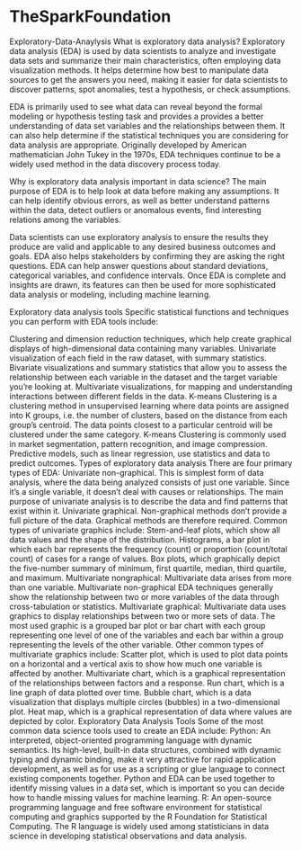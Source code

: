 # TheSparkFoundation
Exploratory-Data-Anaylysis
What is exploratory data analysis?
Exploratory data analysis (EDA) is used by data scientists to analyze and investigate data sets and summarize their main characteristics, often employing data visualization methods. It helps determine how best to manipulate data sources to get the answers you need, making it easier for data scientists to discover patterns, spot anomalies, test a hypothesis, or check assumptions.

EDA is primarily used to see what data can reveal beyond the formal modeling or hypothesis testing task and provides a provides a better understanding of data set variables and the relationships between them. It can also help determine if the statistical techniques you are considering for data analysis are appropriate. Originally developed by American mathematician John Tukey in the 1970s, EDA techniques continue to be a widely used method in the data discovery process today.

Why is exploratory data analysis important in data science?
The main purpose of EDA is to help look at data before making any assumptions. It can help identify obvious errors, as well as better understand patterns within the data, detect outliers or anomalous events, find interesting relations among the variables.

Data scientists can use exploratory analysis to ensure the results they produce are valid and applicable to any desired business outcomes and goals. EDA also helps stakeholders by confirming they are asking the right questions. EDA can help answer questions about standard deviations, categorical variables, and confidence intervals. Once EDA is complete and insights are drawn, its features can then be used for more sophisticated data analysis or modeling, including machine learning.

Exploratory data analysis tools
Specific statistical functions and techniques you can perform with EDA tools include:

Clustering and dimension reduction techniques, which help create graphical displays of high-dimensional data containing many variables.
Univariate visualization of each field in the raw dataset, with summary statistics.
Bivariate visualizations and summary statistics that allow you to assess the relationship between each variable in the dataset and the target variable you’re looking at.
Multivariate visualizations, for mapping and understanding interactions between different fields in the data.
K-means Clustering is a clustering method in unsupervised learning where data points are assigned into K groups, i.e. the number of clusters, based on the distance from each group’s centroid. The data points closest to a particular centroid will be clustered under the same category. K-means Clustering is commonly used in market segmentation, pattern recognition, and image compression.
Predictive models, such as linear regression, use statistics and data to predict outcomes.
Types of exploratory data analysis
There are four primary types of EDA:
Univariate non-graphical. This is simplest form of data analysis, where the data being analyzed consists of just one variable. Since it’s a single variable, it doesn’t deal with causes or relationships. The main purpose of univariate analysis is to describe the data and find patterns that exist within it.
Univariate graphical. Non-graphical methods don’t provide a full picture of the data. Graphical methods are therefore required. Common types of univariate graphics include:
Stem-and-leaf plots, which show all data values and the shape of the distribution.
Histograms, a bar plot in which each bar represents the frequency (count) or proportion (count/total count) of cases for a range of values.
Box plots, which graphically depict the five-number summary of minimum, first quartile, median, third quartile, and maximum.
Multivariate nongraphical: Multivariate data arises from more than one variable. Multivariate non-graphical EDA techniques generally show the relationship between two or more variables of the data through cross-tabulation or statistics.
Multivariate graphical: Multivariate data uses graphics to display relationships between two or more sets of data. The most used graphic is a grouped bar plot or bar chart with each group representing one level of one of the variables and each bar within a group representing the levels of the other variable.
Other common types of multivariate graphics include:
Scatter plot, which is used to plot data points on a horizontal and a vertical axis to show how much one variable is affected by another.
Multivariate chart, which is a graphical representation of the relationships between factors and a response.
Run chart, which is a line graph of data plotted over time.
Bubble chart, which is a data visualization that displays multiple circles (bubbles) in a two-dimensional plot.
Heat map, which is a graphical representation of data where values are depicted by color.
Exploratory Data Analysis Tools
Some of the most common data science tools used to create an EDA include:
Python: An interpreted, object-oriented programming language with dynamic semantics. Its high-level, built-in data structures, combined with dynamic typing and dynamic binding, make it very attractive for rapid application development, as well as for use as a scripting or glue language to connect existing components together. Python and EDA can be used together to identify missing values in a data set, which is important so you can decide how to handle missing values for machine learning.
R: An open-source programming language and free software environment for statistical computing and graphics supported by the R Foundation for Statistical Computing. The R language is widely used among statisticians in data science in developing statistical observations and data analysis.

